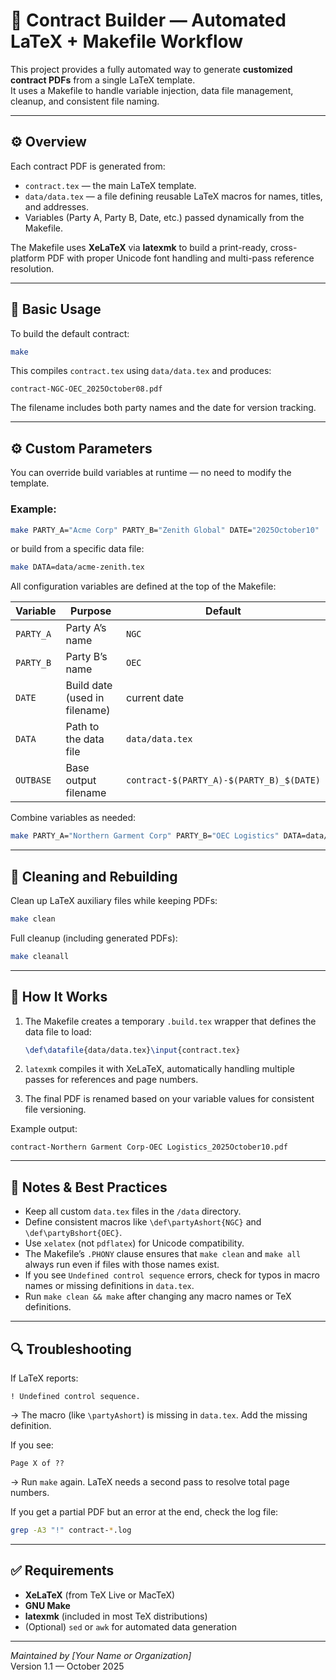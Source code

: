 # 🧾 Contract Builder — Automated LaTeX + Makefile Workflow

This project provides a fully automated way to generate **customized contract PDFs** from a single LaTeX template.  
It uses a Makefile to handle variable injection, data file management, cleanup, and consistent file naming.

---

## ⚙️ Overview

Each contract PDF is generated from:
- `contract.tex` — the main LaTeX template.
- `data/data.tex` — a file defining reusable LaTeX macros for names, titles, and addresses.
- Variables (Party A, Party B, Date, etc.) passed dynamically from the Makefile.

The Makefile uses **XeLaTeX** via **latexmk** to build a print-ready, cross-platform PDF with proper Unicode font handling and multi-pass reference resolution.

---

## 🧱 Basic Usage

To build the default contract:

```bash
make
```

This compiles `contract.tex` using `data/data.tex` and produces:

```
contract-NGC-OEC_2025October08.pdf
```

The filename includes both party names and the date for version tracking.

---

## ⚙️ Custom Parameters

You can override build variables at runtime — no need to modify the template.

### Example:

```bash
make PARTY_A="Acme Corp" PARTY_B="Zenith Global" DATE="2025October10"
```

or build from a specific data file:

```bash
make DATA=data/acme-zenith.tex
```

All configuration variables are defined at the top of the Makefile:

| Variable | Purpose | Default |
|-----------|----------|----------|
| `PARTY_A` | Party A’s name | `NGC` |
| `PARTY_B` | Party B’s name | `OEC` |
| `DATE` | Build date (used in filename) | current date |
| `DATA` | Path to the data file | `data/data.tex` |
| `OUTBASE` | Base output filename | `contract-$(PARTY_A)-$(PARTY_B)_$(DATE)` |

Combine variables as needed:

```bash
make PARTY_A="Northern Garment Corp" PARTY_B="OEC Logistics" DATA=data/ngc-oec.tex
```

---

## 🧹 Cleaning and Rebuilding

Clean up LaTeX auxiliary files while keeping PDFs:

```bash
make clean
```

Full cleanup (including generated PDFs):

```bash
make cleanall
```

---

## 🧩 How It Works

1. The Makefile creates a temporary `.build.tex` wrapper that defines the data file to load:  
   ```latex
   \def\datafile{data/data.tex}\input{contract.tex}
   ```

2. `latexmk` compiles it with XeLaTeX, automatically handling multiple passes for references and page numbers.

3. The final PDF is renamed based on your variable values for consistent file versioning.

Example output:
```
contract-Northern Garment Corp-OEC Logistics_2025October10.pdf
```

---

## 🧠 Notes & Best Practices

- Keep all custom `data.tex` files in the `/data` directory.
- Define consistent macros like `\def\partyAshort{NGC}` and `\def\partyBshort{OEC}`.
- Use `xelatex` (not `pdflatex`) for Unicode compatibility.
- The Makefile’s `.PHONY` clause ensures that `make clean` and `make all` always run even if files with those names exist.
- If you see `Undefined control sequence` errors, check for typos in macro names or missing definitions in `data.tex`.
- Run `make clean && make` after changing any macro names or TeX definitions.

---

## 🔍 Troubleshooting

If LaTeX reports:
```
! Undefined control sequence.
```
→ The macro (like `\partyAshort`) is missing in `data.tex`. Add the missing definition.

If you see:
```
Page X of ??
```
→ Run `make` again. LaTeX needs a second pass to resolve total page numbers.

If you get a partial PDF but an error at the end, check the log file:
```bash
grep -A3 "!" contract-*.log
```

---

## ✅ Requirements

- **XeLaTeX** (from TeX Live or MacTeX)
- **GNU Make**
- **latexmk** (included in most TeX distributions)
- (Optional) `sed` or `awk` for automated data generation

---

*Maintained by [Your Name or Organization]*  
Version 1.1 — October 2025
